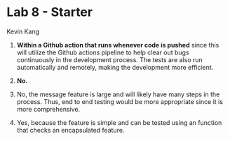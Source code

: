 # Lab 8 - Starter

Kevin Kang

1. **Within a Github action that runs whenever code is pushed** since this will 
utilize the Github actions pipeline to help clear out bugs continuously in the 
development process. The tests are also run automatically and remotely, making
the development more efficient.

2. **No.**

3. No, the message feature is large and will likely have many steps in the 
process. Thus, end to end testing would be more appropriate since it is more 
comprehensive.

4. Yes, because the feature is simple and can be tested using an function that 
checks an encapsulated feature.

